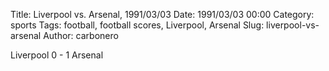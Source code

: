 Title: Liverpool vs. Arsenal, 1991/03/03
Date: 1991/03/03 00:00
Category: sports
Tags: football, football scores, Liverpool, Arsenal
Slug: liverpool-vs-arsenal
Author: carbonero


Liverpool 0 - 1 Arsenal
